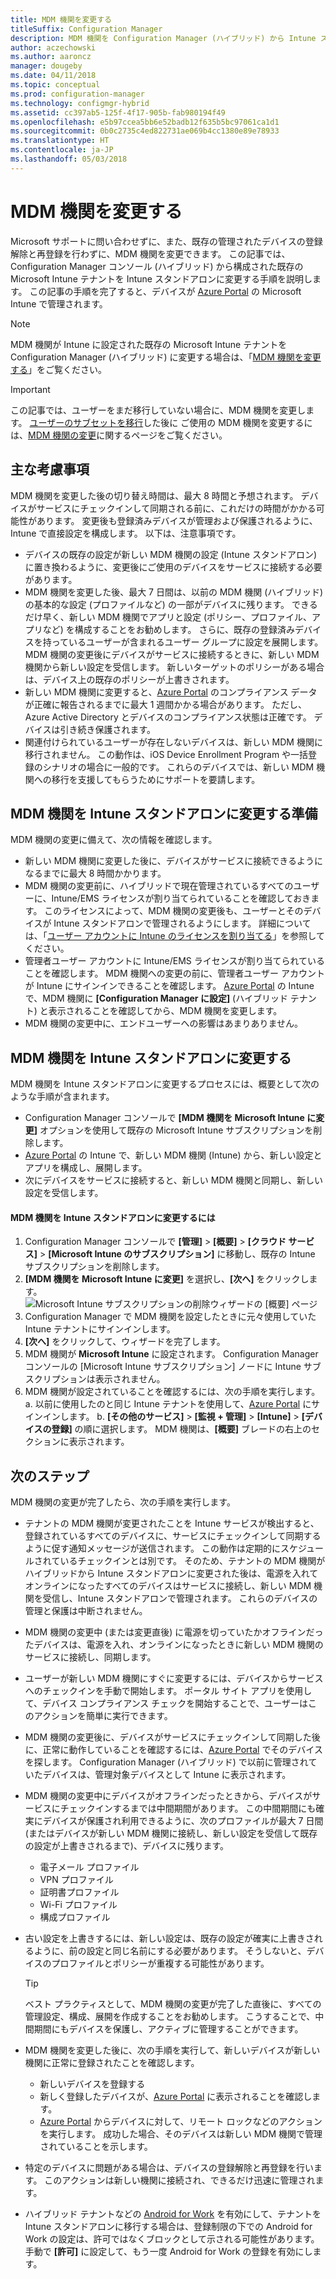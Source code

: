 ```yaml
---
title: MDM 機関を変更する
titleSuffix: Configuration Manager
description: MDM 機関を Configuration Manager (ハイブリッド) から Intune スタンドアロンに変更する方法について説明します
author: aczechowski
ms.author: aaroncz
manager: dougeby
ms.date: 04/11/2018
ms.topic: conceptual
ms.prod: configuration-manager
ms.technology: configmgr-hybrid
ms.assetid: cc397ab5-125f-4f17-905b-fab980194f49
ms.openlocfilehash: e5b97ccea5bb6e52badb12f635b5bc97061ca1d1
ms.sourcegitcommit: 0b0c2735c4ed822731ae069b4cc1380e89e78933
ms.translationtype: HT
ms.contentlocale: ja-JP
ms.lasthandoff: 05/03/2018
---
```

# <a name="change-your-mdm-authority"></a>MDM 機関を変更する
Microsoft サポートに問い合わせずに、また、既存の管理されたデバイスの登録解除と再登録を行わずに、MDM 機関を変更できます。 この記事では、Configuration Manager コンソール (ハイブリッド) から構成された既存の Microsoft Intune テナントを Intune スタンドアロンに変更する手順を説明します。 この記事の手順を完了すると、デバイスが [Azure Portal](https://portal.azure.com) の Microsoft Intune で管理されます。 

> [!Note]    
> MDM 機関が Intune に設定された既存の Microsoft Intune テナントを Configuration Manager (ハイブリッド) に変更する場合は、「[MDM 機関を変更する](https://docs.microsoft.com/intune-classic/deploy-use/change-mdm-authority)」をご覧ください。

> [!Important]    
> この記事では、ユーザーをまだ移行していない場合に、MDM 機関を変更します。 [ユーザーのサブセットを移行](migrate-hybridmdm-to-intunesa.md)した後に ご使用の MDM 機関を変更するには、[MDM 機関の変更](migrate-change-mdm-authority.md)に関するページをご覧ください。

## <a name="key-considerations"></a>主な考慮事項
MDM 機関を変更した後の切り替え時間は、最大 8 時間と予想されます。 デバイスがサービスにチェックインして同期される前に、これだけの時間がかかる可能性があります。 変更後も登録済みデバイスが管理および保護されるように、Intune で直接設定を構成します。 以下は、注意事項です。
- デバイスの既存の設定が新しい MDM 機関の設定 (Intune スタンドアロン) に置き換わるように、変更後にご使用のデバイスをサービスに接続する必要があります。
- MDM 機関を変更した後、最大 7 日間は、以前の MDM 機関 (ハイブリッド) の基本的な設定 (プロファイルなど) の一部がデバイスに残ります。 できるだけ早く、新しい MDM 機関でアプリと設定 (ポリシー、プロファイル、アプリなど) を構成することをお勧めします。 さらに、既存の登録済みデバイスを持っているユーザーが含まれるユーザー グループに設定を展開します。 MDM 機関の変更後にデバイスがサービスに接続するときに、新しい MDM 機関から新しい設定を受信します。 新しいターゲットのポリシーがある場合は、デバイス上の既存のポリシーが上書きされます。
- 新しい MDM 機関に変更すると、[Azure Portal](https://portal.azure.com) のコンプライアンス データが正確に報告されるまでに最大 1 週間かかる場合があります。 ただし、Azure Active Directory とデバイスのコンプライアンス状態は正確です。 デバイスは引き続き保護されます。
- 関連付けられているユーザーが存在しないデバイスは、新しい MDM 機関に移行されません。 この動作は、iOS Device Enrollment Program や一括登録のシナリオの場合に一般的です。 これらのデバイスでは、新しい MDM 機関への移行を支援してもらうためにサポートを要請します。

## <a name="prepare-to-change-the-mdm-authority-to-intune-standalone"></a>MDM 機関を Intune スタンドアロンに変更する準備
MDM 機関の変更に備えて、次の情報を確認します。
- 新しい MDM 機関に変更した後に、デバイスがサービスに接続できるようになるまでに最大 8 時間かかります。
- MDM 機関の変更前に、ハイブリッドで現在管理されているすべてのユーザーに、Intune/EMS ライセンスが割り当てられていることを確認しておきます。 このライセンスによって、MDM 機関の変更後も、ユーザーとそのデバイスが Intune スタンドアロンで管理されるようにします。 詳細については、「[ユーザー アカウントに Intune のライセンスを割り当てる](https://docs.microsoft.com/intune/get-started/start-with-a-paid-subscription-to-microsoft-intune-step-4)」を参照してください。
- 管理者ユーザー アカウントに Intune/EMS ライセンスが割り当てられていることを確認します。 MDM 機関への変更の前に、管理者ユーザー アカウントが Intune にサインインできることを確認します。 [Azure Portal](https://portal.azure.com) の Intune で、MDM 機関に **[Configuration Manager に設定]** (ハイブリッド テナント) と表示されることを確認してから、MDM 機関を変更します。
- MDM 機関の変更中に、エンドユーザーへの影響はあまりありません。 

## <a name="change-the-mdm-authority-to-intune-standalone"></a>MDM 機関を Intune スタンドアロンに変更する
MDM 機関を Intune スタンドアロンに変更するプロセスには、概要として次のような手順が含まれます。  
- Configuration Manager コンソールで **[MDM 機関を Microsoft Intune に変更]** オプションを使用して既存の Microsoft Intune サブスクリプションを削除します。
- [Azure Portal](https://portal.azure.com) の Intune で、新しい MDM 機関 (Intune) から、新しい設定とアプリを構成し、展開します。
- 次にデバイスをサービスに接続すると、新しい MDM 機関と同期し、新しい設定を受信します。

#### <a name="to-change-the-mdm-authority-to-intune-standalone"></a>MDM 機関を Intune スタンドアロンに変更するには
1. Configuration Manager コンソールで **[管理]** &gt; **[概要]** &gt; **[クラウド サービス]** &gt; **[Microsoft Intune のサブスクリプション]** に移動し、既存の Intune サブスクリプションを削除します。
2. **[MDM 機関を Microsoft Intune に変更]** を選択し、**[次へ]** をクリックします。
   ![Microsoft Intune サブスクリプションの削除ウィザードの [概要] ページ](./media/mdm-change-delete-subscription.png)
3. Configuration Manager で MDM 機関を設定したときに元々使用していた Intune テナントにサインインします。
4. **[次へ]** をクリックして、ウィザードを完了します。
5. MDM 機関が **Microsoft Intune** に設定されます。 Configuration Manager コンソールの [Microsoft Intune サブスクリプション] ノードに Intune サブスクリプションは表示されません。 
6. MDM 機関が設定されていることを確認するには、次の手順を実行します。 a. 以前に使用したのと同じ Intune テナントを使用して、[Azure Portal](https://portal.azure.com) にサインインします。 
    b. **[その他のサービス]** > **[監視 + 管理]** > **[Intune]** > **[デバイスの登録]** の順に選択します。 MDM 機関は、**[概要]** ブレードの右上のセクションに表示されます。 

## <a name="next-steps"></a>次のステップ
MDM 機関の変更が完了したら、次の手順を実行します。
- テナントの MDM 機関が変更されたことを Intune サービスが検出すると、登録されているすべてのデバイスに、サービスにチェックインして同期するように促す通知メッセージが送信されます。 この動作は定期的にスケジュールされているチェックインとは別です。 そのため、テナントの MDM 機関がハイブリッドから Intune スタンドアロンに変更された後は、電源を入れてオンラインになったすべてのデバイスはサービスに接続し、新しい MDM 機関を受信し、Intune スタンドアロンで管理されます。 これらのデバイスの管理と保護は中断されません。
- MDM 機関の変更中 (または変更直後) に電源を切っていたかオフラインだったデバイスは、電源を入れ、オンラインになったときに新しい MDM 機関のサービスに接続し、同期します。  
- ユーザーが新しい MDM 機関にすぐに変更するには、デバイスからサービスへのチェックインを手動で開始します。 ポータル サイト アプリを使用して、デバイス コンプライアンス チェックを開始することで、ユーザーはこのアクションを簡単に実行できます。
- MDM 機関の変更後に、デバイスがサービスにチェックインして同期した後に、正常に動作していることを確認するには、[Azure Portal](https://portal.azure.com) でそのデバイスを探します。 Configuration Manager (ハイブリッド) で以前に管理されていたデバイスは、管理対象デバイスとして Intune に表示されます。    
- MDM 機関の変更中にデバイスがオフラインだったときから、デバイスがサービスにチェックインするまでは中間期間があります。 この中間期間にも確実にデバイスが保護され利用できるように、次のプロファイルが最大 7 日間 (またはデバイスが新しい MDM 機関に接続し、新しい設定を受信して既存の設定が上書きされるまで)、デバイスに残ります。
    - 電子メール プロファイル
    - VPN プロファイル
    - 証明書プロファイル
    - Wi-Fi プロファイル
    - 構成プロファイル
- 古い設定を上書きするには、新しい設定は、既存の設定が確実に上書きされるように、前の設定と同じ名前にする必要があります。 そうしないと、デバイスのプロファイルとポリシーが重複する可能性があります。    

  > [!TIP]   
  > ベスト プラクティスとして、MDM 機関の変更が完了した直後に、すべての管理設定、構成、展開を作成することをお勧めします。 こうすることで、中間期間にもデバイスを保護し、アクティブに管理することができます。   
-  MDM 機関を変更した後に、次の手順を実行して、新しいデバイスが新しい機関に正常に登録されたことを確認します。   
    - 新しいデバイスを登録する
    - 新しく登録したデバイスが、[Azure Portal](https://portal.azure.com) に表示されることを確認します。
    - [Azure Portal](https://portal.azure.com) からデバイスに対して、リモート ロックなどのアクションを実行します。 成功した場合、そのデバイスは新しい MDM 機関で管理されていることを示します。
- 特定のデバイスに問題がある場合は、デバイスの登録解除と再登録を行います。 このアクションは新しい機関に接続され、できるだけ迅速に管理されます。
- ハイブリッド テナントなどの [Android for Work](/sccm/mdm/deploy-use/create-configuration-items-for-android-for-work-devices-managed-without-the-client) を有効にして、テナントを Intune スタンドアロンに移行する場合は、登録制限の下での Android for Work の設定は、許可ではなくブロックとして示される可能性があります。 手動で **[許可]** に設定して、もう一度 Android for Work の登録を有効にします。<!--512117-->